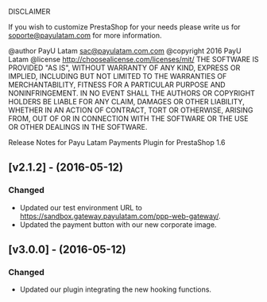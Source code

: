 DISCLAIMER

If you wish to customize PrestaShop for your
needs please write us for soporte@payulatam.com for more information.

@author PayU Latam <sac@payulatam.com.com>
@copyright 2016 PayU Latam
@license http://choosealicense.com/licenses/mit/
THE SOFTWARE IS PROVIDED "AS IS", WITHOUT WARRANTY OF ANY KIND, EXPRESS OR
IMPLIED, INCLUDING BUT NOT LIMITED TO THE WARRANTIES OF MERCHANTABILITY,
FITNESS FOR A PARTICULAR PURPOSE AND NONINFRINGEMENT. IN NO EVENT SHALL THE
AUTHORS OR COPYRIGHT HOLDERS BE LIABLE FOR ANY CLAIM, DAMAGES OR OTHER
LIABILITY, WHETHER IN AN ACTION OF CONTRACT, TORT OR OTHERWISE, ARISING FROM,
OUT OF OR IN CONNECTION WITH THE SOFTWARE OR THE USE OR OTHER DEALINGS IN THE
SOFTWARE.

Release Notes for Payu Latam Payments Plugin for PrestaShop 1.6


## [v2.1.2] - (2016-05-12)
### Changed
- Updated our test environment URL to https://sandbox.gateway.payulatam.com/ppp-web-gateway/.
- Updated the payment button with our new corporate image. 

## [v3.0.0] - (2016-05-12)
### Changed
- Updated our plugin integrating the new hooking functions.


